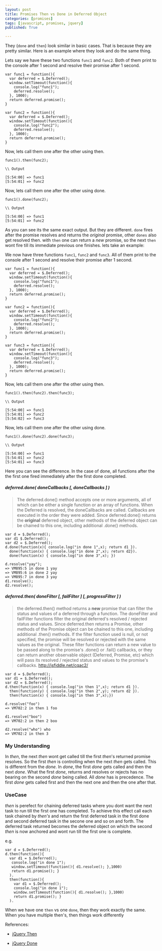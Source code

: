 ```yaml
---
layout: post
title: Promises Then vs Done in Deferred Object
categories: [promises]
tags: [javascript, promises, jquery]
published: True

---
```


They (`done` and `then`) look similar in basic cases. That is because they are pretty similar. Here is an example where they look and do the same thing.

Lets say we have these two functions `func1` and `func2`. Both of them print to the console after 1 second and resolve their promise after 1 second.

````
var func1 = function(){
  var deferred = $.Deferred();
  window.setTimeout(function(){
    console.log("func1");
    deferred.resolve();
  }, 1000);
  return deferred.promise();
}

var func2 = function(){
  var deferred = $.Deferred();
  window.setTimeout(function(){
    console.log("func2");
    deferred.resolve();
  }, 1000);
  return deferred.promise();
}
````

Now, lets call them one after the other using then.

````
func1().then(func2);

\\ Output

[5:54:00] => func1
[5:54:01] => func2
````

Now, lets call them one after the other using done.

````
func1().done(func2);

\\ Output

[5:54:00] => func1
[5:54:01] => func2
````

As you can see its the same exact output. But they are different. `done` fires after the promise resolves and returns the *original* promise, other `dones` also get resolved then. with `then` one can return a *new* promise, so the next `then` wont fire till its immediate previous one finishes. lets take an example:

We now have three functions `func1`, `func2` and `func3`. All of them print to the console after 1 second and resolve their promise after 1 second.

````
var func1 = function(){
  var deferred = $.Deferred();
  window.setTimeout(function(){
    console.log("func1");
    deferred.resolve();
  }, 1000);
  return deferred.promise();
}

var func2 = function(){
  var deferred = $.Deferred();
  window.setTimeout(function(){
    console.log("func2");
    deferred.resolve();
  }, 1000);
  return deferred.promise();
}

var func3 = function(){
  var deferred = $.Deferred();
  window.setTimeout(function(){
    console.log("func3");
    deferred.resolve();
  }, 1000);
  return deferred.promise();
}
````

Now, lets call them one after the other using then.

````
func1().then(func2).then(func3);

\\ Output

[5:54:00] => func1
[5:54:01] => func2
[5:54:02] => func3
````

Now, lets call them one after the other using done.

````
func1().done(func2).done(func3);

\\ Output

[5:54:00] => func1
[5:54:01] => func2
[5:54:01] => func3
````

Here you can see the difference. In the case of done, all functions after the the first one fired immediately after the first done completed.


##### deferred.done( doneCallbacks [, doneCallbacks ] )

>The deferred.done() method accepts one or more arguments, all of which can be either a single function or an array of functions. When the Deferred is resolved, the doneCallbacks are called. Callbacks are executed in the order they were added. Since deferred.done() returns the **original** deferred object, other methods of the deferred object can be chained to this one, including additional .done() methods.

````
var d = $.Deferred();
var d1 $.Deferred();
var d2 = $.Deferred();
d.done(function(x){ console.log("in done 1",x); return d1 }).
  done(function(x) { console.log("in done 2",x); return d2}).
  done(function(x) { console.log("in done 3",x); })

d.resolve("yay");
=> VM895:5 in done 1 yay
=> VM895:6 in done 2 yay
=> VM895:7 in done 3 yay
d1.resolve();
d2.resolve();
````

##### deferred.then( doneFilter [, failFilter ] [, progressFilter ] )

>the deferred.then() method returns a **new** promise that can filter the status and values of a deferred through a function. The doneFilter and failFilter functions filter the original deferred's resolved / rejected status and values. Since deferred.then returns a Promise, other methods of the Promise object can be chained to this one, including additional  .then() methods. If the filter function used is null, or not specified, the promise will be resolved or rejected with the same values as the original. These filter functions can return a new value to be passed along to the promise's .done() or .fail() callbacks, or they can return another observable object (Deferred, Promise, etc) which will pass its resolved / rejected status and values to the promise's callbacks. http://jsfiddle.net/cqac2/

````
var d = $.Deferred();
var d1 = $.Deferred();
var d2 = $.Deferred();
d.then(function(x) { console.log("in then 1",x); return d1 }).
  then(function(y) { console.log("in then 2",y); return d2 }).
  then(function(x) { console.log("in then 3",x);})

d.resolve("foo")
=> VM702:2 in then 1 foo

d1.resolve("boo")
=> VM702:2 in then 2 boo

d2.resolve("who") who
=> VM702:2 in then 3
````

### My Understanding

In *then*, the next *then* wont get called till the first *then*'s returned promise resolves. So the first *then* is controlling when the next *then* gets called. This is different from the *done*. In *done*, the first *done* gets called and then the next *done*. What the first *done*, returns and resolves or rejects has no bearing on the second *done* being called. All *done* has is precedence. The first *done* gets called first and then the next one and then the one after that.

### UseCase

*then* is perefect for chaining deferred tasks where you dont want the next task to run till the first one has completed. To achieve this effect call each task chained by *then's* and return the first deferred task in the first done and second deferred task in the secone one and so on and forth. The deferred task returned becomes the deferred object on which the second *then* is now anchored and wont run till the first one is complete.

e.g.

````
var d = $.Deferred();
d.then(function(){
  var d1 = $.Deferred();
   console.log("in done 1");
   window.setTimeout(function(){ d1.resolve(); },1000)
   return d1.promise(); }
  ).
  then(function(){
    var d1 = $.Deferred();
    console.log("in done 1");
    window.setTimeout(function(){ d1.resolve(); },1000)
    return d1.promise(); }
  ).

````

When we have one `then` vs one `done`, then they work exactly the same. When you have multiple then's, then things work differently

References:
- [jQuery Then](http://api.jquery.com/deferred.then/)

- [jQuery Done](http://api.jquery.com/deferred.done/)


